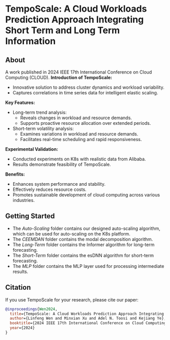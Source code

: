 # TempoScale: A Cloud Workloads Prediction Approach Integrating Short Term and Long Term Information

## About
A work published in 2024 IEEE 17th International Conference on Cloud Computing (CLOUD).
**Introduction of TempoScale:**
* Innovative solution to address cluster dynamics and workload variability.
* Captures correlations in time series data for intelligent elastic scaling.
  
**Key Features:**
* Long-term trend analysis:
  * Reveals changes in workload and resource demands.
  * Supports proactive resource allocation over extended periods.
* Short-term volatility analysis:
  * Examines variations in workload and resource demands.
  * Facilitates real-time scheduling and rapid responsiveness.
    
**Experimental Validation:**
  * Conducted experiments on K8s with realistic data from Alibaba.
  * Results demonstrate feasibility of TempoScale.
    
**Benefits:**
* Enhances system performance and stability.
* Effectively reduces resource costs.
* Promotes sustainable development of cloud computing across various industries.

## Getting Started
* The _Auto-Scaling_ folder contains our designed auto-scaling algorithm, which can be used for auto-scaling on the K8s platform.
* The _CEEMDAN_ folder contains the modal decomposition algorithm.
* The _Long-Term_ folder contains the Informer algorithm for long-term forecasting.
* The _Short-Term_ folder contains the esDNN algorithm for short-term forecasting.
* The _MLP_ folder contains the MLP layer used for processing intermediate results.

## Citation
If you use TempoScale for your research, please cite our paper:

```bibtex
@inproceedings{Wen2024,
  title={TempoScale: A Cloud Workloads Prediction Approach Integrating Short-Term and Long-Term Information},
  author={Linfeng Wen and Minxian Xu and Adel N. Toosi and Kejiang Ye},
  booktitle={2024 IEEE 17th International Conference on Cloud Computing (CLOUD)},
  year={2024}
}
```
